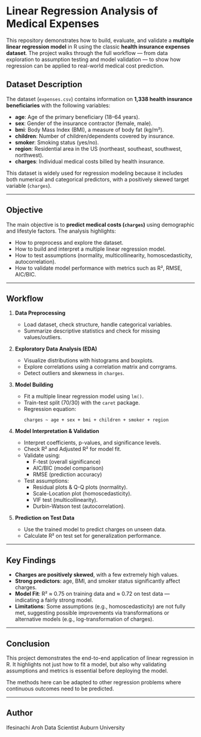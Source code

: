 # Linear Regression Analysis of Medical Expenses

This repository demonstrates how to build, evaluate, and validate a **multiple linear regression model** in R using the classic **health insurance expenses dataset**. The project walks through the full workflow — from data exploration to assumption testing and model validation — to show how regression can be applied to real-world medical cost prediction.

##  Dataset Description

The dataset (`expenses.csv`) contains information on **1,338 health insurance beneficiaries** with the following variables:

- **age**: Age of the primary beneficiary (18–64 years).  
- **sex**: Gender of the insurance contractor (female, male).  
- **bmi**: Body Mass Index (BMI), a measure of body fat (kg/m²).  
- **children**: Number of children/dependents covered by insurance.  
- **smoker**: Smoking status (yes/no).  
- **region**: Residential area in the US (northeast, southeast, southwest, northwest).  
- **charges**: Individual medical costs billed by health insurance.  

This dataset is widely used for regression modeling because it includes both numerical and categorical predictors, with a positively skewed target variable (`charges`).

---

##  Objective

The main objective is to **predict medical costs (`charges`)** using demographic and lifestyle factors. The analysis highlights:  

- How to preprocess and explore the dataset.  
- How to build and interpret a multiple linear regression model.  
- How to test assumptions (normality, multicollinearity, homoscedasticity, autocorrelation).  
- How to validate model performance with metrics such as R², RMSE, AIC/BIC.  

---

##  Workflow

1. **Data Preprocessing**
   - Load dataset, check structure, handle categorical variables.  
   - Summarize descriptive statistics and check for missing values/outliers.  

2. **Exploratory Data Analysis (EDA)**
   - Visualize distributions with histograms and boxplots.  
   - Explore correlations using a correlation matrix and corrgrams.  
   - Detect outliers and skewness in `charges`.  

3. **Model Building**
   - Fit a multiple linear regression model using `lm()`.  
   - Train-test split (70/30) with the `caret` package.  
   - Regression equation:  
     ```
     charges ~ age + sex + bmi + children + smoker + region
     ```

4. **Model Interpretation & Validation**
   - Interpret coefficients, p-values, and significance levels.  
   - Check R² and Adjusted R² for model fit.  
   - Validate using:  
     - F-test (overall significance)  
     - AIC/BIC (model comparison)  
     - RMSE (prediction accuracy)  
   - Test assumptions:
     - Residual plots & Q-Q plots (normality).  
     - Scale-Location plot (homoscedasticity).  
     - VIF test (multicollinearity).  
     - Durbin-Watson test (autocorrelation).  

5. **Prediction on Test Data**
   - Use the trained model to predict charges on unseen data.  
   - Calculate R² on test set for generalization performance.  

---

##  Key Findings

- **Charges are positively skewed**, with a few extremely high values.  
- **Strong predictors**: age, BMI, and smoker status significantly affect charges.  
- **Model Fit**: R² ≈ 0.75 on training data and ≈ 0.72 on test data — indicating a fairly strong model.  
- **Limitations**: Some assumptions (e.g., homoscedasticity) are not fully met, suggesting possible improvements via transformations or alternative models (e.g., log-transformation of charges).  

---

## Conclusion

This project demonstrates the end-to-end application of linear regression in R. It highlights not just how to fit a model, but also why validating assumptions and metrics is essential before deploying the model.

The methods here can be adapted to other regression problems where continuous outcomes need to be predicted.


---

## Author
Ifesinachi Aroh
Data Scientist
Auburn University
